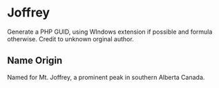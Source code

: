 # Joffrey

Generate a PHP GUID, using WIndows extension if possible and formula otherwise. Credit to unknown orginal author.

## Name Origin
Named for Mt. Joffrey, a prominent peak in southern Alberta Canada.

